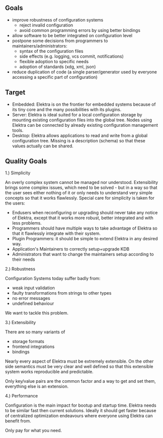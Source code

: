 ## Goals ##

- improve robustness of configuration systems
  - reject invalid configuration
  - avoid common programming errors by using better bindings
- allow software to be better integrated on configuration level
- postpone some decisions from programmers to
  maintainers/administrators:
  - syntax of the configuration files
  - side effects (e.g. logging, vcs commit, notifications)
  - flexible adoption to specific needs
  - adoption of standards (xdg, xml, json)
- reduce duplication of code (a single parser/generator used by
  everyone accessing a specific part of configuration)


## Target ##

- Embedded: Elektra is on the frontier for embedded systems because of
  its tiny core and the many possibilities with its plugins.
- Server: Elektra is ideal suited for a local configuration storage by
  mounting existing configuration files into the global tree. Nodes
  using Elektra can be connected by already existing configuration
  management tools.
- Desktop: Elektra allows applications to read and write from a global
  configuration tree. Missing is a description (schema) so that these
  values actually can be shared.

## Quality Goals ##

1.) Simplicity

An overly complex system cannot be managed nor understood.
Extensibility brings some complex issues,
which need to be solved - but in a way so that the user
sees either nothing of it or only needs to understand very
simple concepts so that it works flawlessly.
Special care for simplicity is taken for the users:

- Endusers when reconfiguring or upgrading
  should never take any notice of Elektra, except that
  it works more robust, better integrated and with less problems.
- Programmers should have multiple ways to take advantage of
  Elektra so that it flawlessly integrate with their system.
- Plugin Programmers: it should be simple to extend Elektra
  in any desired way.
- Application's Maintainers to correctly setup+upgrade KDB
- Administrators that want to change the maintainers setup
  according to their needs


2.) Robustness

Configuration Systems today suffer badly from:

- weak input validation
- faulty transformations from strings to other types
- no error messages
- undefined behaviour

We want to tackle this problem.


3.) Extensibility

There are so many variants of

- storage formats
- frontend integrations
- bindings

Nearly every aspect of Elektra must be extremely extensible.
On the other side semantics must be very clear and well defined
so that this extensible system works reproducible and predictable.

Only key/value pairs are the common factor and a way to get and set
them, everything else is an extension.


4.) Performance

Configuration is the main impact for bootup and startup time.
Elektra needs to be similar fast then current solutions.
Ideally it should get faster because of centralized optimization
endeavours where everyone using Elektra can benefit from.

Only pay for what you need.

